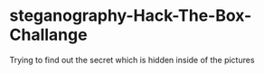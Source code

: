 # steganography-Hack-The-Box-Challange
Trying to  find out the secret which is hidden inside of the pictures
